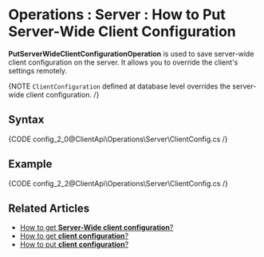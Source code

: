 ﻿# Operations : Server : How to Put Server-Wide Client Configuration

**PutServerWideClientConfigurationOperation** is used to save server-wide client configuration on the server. It allows you to override the client's settings remotely. 

{NOTE `ClientConfiguration` defined at database level overrides the server-wide client configuration. /}

## Syntax

{CODE config_2_0@ClientApi\Operations\Server\ClientConfig.cs /}

## Example

{CODE config_2_2@ClientApi\Operations\Server\ClientConfig.cs /}

## Related Articles

- [How to get **Server-Wide client configuration**?](../../../../client-api/operations/server-wide/configuration/get-serverwide-client-configuration)
- [How to get **client configuration**?](../../../../client-api/operations/maintenance/configuration/get-client-configuration)
- [How to put **client configuration**?](../../../../client-api/operations/maintenance/configuration/put-client-configuration)
